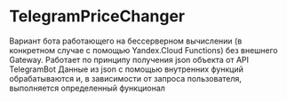# TelegramPriceChanger
Вариант бота работающего на бессерверном вычислении (в конкретном случае с помощью Yandex.Cloud Functions) без внешнего Gateway.
Работает по принципу получения json объекта от API TelegramBot
Данные из json с помощью внутренних функций обрабатываются и, в зависимости от запроса пользователя, выполняется определенный функционал
